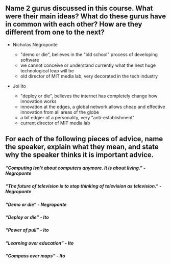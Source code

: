 ## Name 2 gurus discussed in this course. What were their main ideas? What do these gurus have in common with each other? How are they different from one to the next?

- Nicholas Negroponte
  - "demo or die", believes in the "old school" process of developing software
  - we cannot conceive or understand currently what the next huge technological leap will be
  - old director of MIT media lab, very decorated in the tech industry

- Joi Ito
  - "deploy or die", believes the internet has completely change how innovation works
  - innovation at the edges, a global network allows cheap and effective innovation from all areas of the globe
  - a bit edgier of a personality, very "anti-establishment"
  - current director of MIT media lab

## For each of the following pieces of advice, name the speaker, explain what they mean, and state why the speaker thinks  it is important advice.

##### “Computing isn’t about computers anymore. It is about living.” - Negroponte
##### “The future of television is to stop thinking of television as television.” - Negroponte
##### “Demo or die” - Negroponte
##### “Deploy or die” - Ito
##### “Power of pull” - Ito
##### “Learning over education” - Ito
##### “Compass over maps” - Ito
